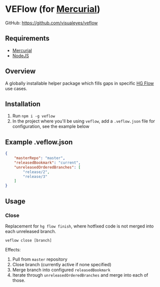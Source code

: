 # VEFlow (for [Mercurial](https://www.mercurial-scm.org/))

GitHub: https://github.com/visualeyes/veflow

## Requirements

* [Mercurial](https://www.mercurial-scm.org/)
* [NodeJS](https://nodejs.org/en/)

## Overview

A globally installable helper package which fills gaps in specific [HG Flow](https://bitbucket.org/yinwm/hgflow) use cases.

## Installation

1. Run ```npm i -g veflow```
2. In the project where you'll be using ```veflow```, add a ```.veflow.json``` file for configuration, see the example below

## Example .veflow.json

```json
{
    "masterRepo": "master",
    "releasedBookmark": "current",
    "unreleasedOrderedBranches": [
        "release/2",
        "release/3"
    ]
}
```

## Usage

### Close

Replacement for ```hg flow finish```, where hotfixed code is not merged into each unreleased branch.

```veflow close [branch]```

Effects:
1. Pull from ```master``` repository
2. Close branch (currently active if none specified)
3. Merge branch into configured ```releasedBookmark```
4. Iterate through ```unreleasedOrderedBranches``` and merge into each of those.